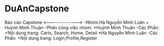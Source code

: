 # DuAnCapstone
 Báo cáo Capstone
 <-------------->
 -Nhóm:Hà Nguyễn Minh Luân + Huỳnh Minh Thuận
 -Phân công việc nhóm:
 *Huỳnh Minh Thuận
 -Các Phần:
    +Nội dung trang: Carts, Search, Home, Detail
 *Hà Nguyễn Minh Luân
  -Các Phần:
    +Nội dung trang: Login,Profile,Register


